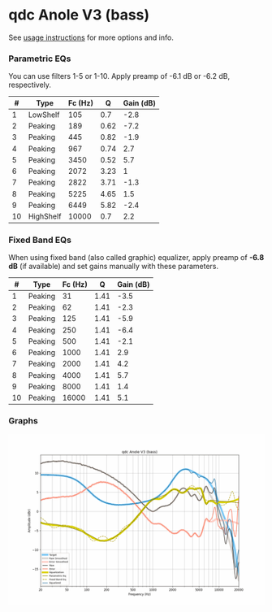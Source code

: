 # qdc Anole V3 (bass)
See [usage instructions](https://github.com/jaakkopasanen/AutoEq#usage) for more options and info.

### Parametric EQs
You can use filters 1-5 or 1-10. Apply preamp of -6.1 dB or -6.2 dB, respectively.

|   # | Type      |   Fc (Hz) |    Q |   Gain (dB) |
|-----|-----------|-----------|------|-------------|
|   1 | LowShelf  |       105 | 0.7  |        -2.8 |
|   2 | Peaking   |       189 | 0.62 |        -7.2 |
|   3 | Peaking   |       445 | 0.82 |        -1.9 |
|   4 | Peaking   |       967 | 0.74 |         2.7 |
|   5 | Peaking   |      3450 | 0.52 |         5.7 |
|   6 | Peaking   |      2072 | 3.23 |         1   |
|   7 | Peaking   |      2822 | 3.71 |        -1.3 |
|   8 | Peaking   |      5225 | 4.65 |         1.5 |
|   9 | Peaking   |      6449 | 5.82 |        -2.4 |
|  10 | HighShelf |     10000 | 0.7  |         2.2 |

### Fixed Band EQs
When using fixed band (also called graphic) equalizer, apply preamp of **-6.8 dB** (if available) and set gains manually with these parameters.

|   # | Type    |   Fc (Hz) |    Q |   Gain (dB) |
|-----|---------|-----------|------|-------------|
|   1 | Peaking |        31 | 1.41 |        -3.5 |
|   2 | Peaking |        62 | 1.41 |        -2.3 |
|   3 | Peaking |       125 | 1.41 |        -5.9 |
|   4 | Peaking |       250 | 1.41 |        -6.4 |
|   5 | Peaking |       500 | 1.41 |        -2.1 |
|   6 | Peaking |      1000 | 1.41 |         2.9 |
|   7 | Peaking |      2000 | 1.41 |         4.2 |
|   8 | Peaking |      4000 | 1.41 |         5.7 |
|   9 | Peaking |      8000 | 1.41 |         1.4 |
|  10 | Peaking |     16000 | 1.41 |         5.1 |

### Graphs
![](./qdc%20Anole%20V3%20(bass).png)
